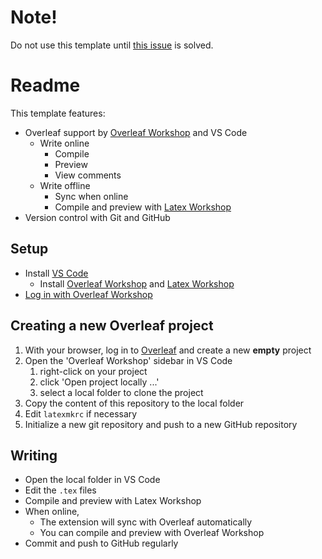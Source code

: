 # Note!

Do not use this template until [this issue](https://github.com/iamhyc/Overleaf-Workshop/issues/180) is solved.

# Readme

This template features:

- Overleaf support by [Overleaf Workshop](https://github.com/iamhyc/Overleaf-Workshop) and VS Code
  - Write online
    - Compile
    - Preview
    - View comments
  - Write offline
    - Sync when online
    - Compile and preview with [Latex Workshop](https://marketplace.visualstudio.com/items?itemName=James-Yu.latex-workshop)
- Version control with Git and GitHub

## Setup

- Install [VS Code](https://code.visualstudio.com/)
  - Install [Overleaf Workshop](https://github.com/iamhyc/Overleaf-Workshop) and [Latex Workshop](https://marketplace.visualstudio.com/items?itemName=James-Yu.latex-workshop)
- [Log in with Overleaf Workshop](https://github.com/iamhyc/Overleaf-Workshop?tab=readme-ov-file#how-to-login-with-cookies)

## Creating a new Overleaf project

1. With your browser, log in to [Overleaf](https://www.overleaf.com) and create a new **empty** project
2. Open the 'Overleaf Workshop' sidebar in VS Code
    1. right-click on your project
    2. click 'Open project locally ...'
    3. select a local folder to clone the project
3. Copy the content of this repository to the local folder
4. Edit `latexmkrc` if necessary
5. Initialize a new git repository and push to a new GitHub repository

## Writing

- Open the local folder in VS Code
- Edit the `.tex` files
- Compile and preview with Latex Workshop
- When online,
  - The extension will sync with Overleaf automatically
  - You can compile and preview with Overleaf Workshop
- Commit and push to GitHub regularly
